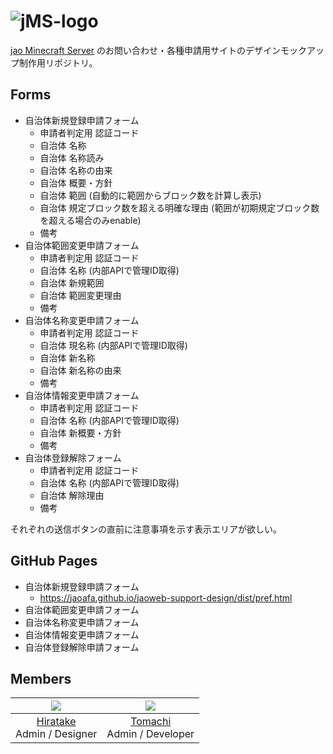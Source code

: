 # ![jMS-logo](https://user-images.githubusercontent.com/23224932/42416047-36adc45a-829f-11e8-9d05-46d566c437e8.png)

[jao Minecraft Server](https://jaoafa.com) のお問い合わせ・各種申請用サイトのデザインモックアップ制作用リポジトリ。

## Forms

- 自治体新規登録申請フォーム
  - 申請者判定用 認証コード
  - 自治体 名称
  - 自治体 名称読み
  - 自治体 名称の由来
  - 自治体 概要・方針
  - 自治体 範囲 (自動的に範囲からブロック数を計算し表示)
  - 自治体 規定ブロック数を超える明確な理由 (範囲が初期規定ブロック数を超える場合のみenable)
  - 備考
- 自治体範囲変更申請フォーム
  - 申請者判定用 認証コード
  - 自治体 名称 (内部APIで管理ID取得)
  - 自治体 新規範囲
  - 自治体 範囲変更理由
  - 備考
- 自治体名称変更申請フォーム
  - 申請者判定用 認証コード
  - 自治体 現名称 (内部APIで管理ID取得)
  - 自治体 新名称
  - 自治体 新名称の由来
  - 備考
- 自治体情報変更申請フォーム
  - 申請者判定用 認証コード
  - 自治体 名称 (内部APIで管理ID取得)
  - 自治体 新概要・方針
  - 備考
- 自治体登録解除フォーム
  - 申請者判定用 認証コード
  - 自治体 名称 (内部APIで管理ID取得)
  - 自治体 解除理由
  - 備考
  
それぞれの送信ボタンの直前に注意事項を示す表示エリアが欲しい。

## GitHub Pages

- 自治体新規登録申請フォーム
  - https://jaoafa.github.io/jaoweb-support-design/dist/pref.html
- 自治体範囲変更申請フォーム
- 自治体名称変更申請フォーム
- 自治体情報変更申請フォーム
- 自治体登録解除申請フォーム

## Members

|![](https://avatars0.githubusercontent.com/u/23224932?s=80&v=4)|![](https://avatars2.githubusercontent.com/u/8929706?s=80&v=4)|
|:--:|:--:|
|[Hiratake](https://github.com/Hiratake)<br />Admin / Designer|[Tomachi](https://github.com/book000)<br />Admin / Developer|
